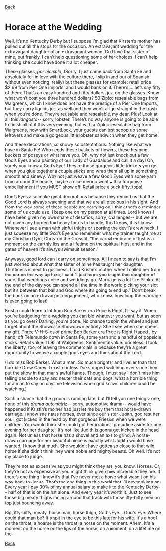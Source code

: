 [Back](../Prose/prose.md)

# Horace at the Wedding

Well, it’s no Kentucky Derby but I suppose I’m glad that Kirsten’s mother has pulled out all the stops for the occasion. An extravagant wedding for the extravagant daughter of an extravagant woman. God love that sister of mine, but frankly, I can’t help questioning some of her choices. I can’t help thinking she could have done it a lot cheaper.

These glasses, *por ejemplo*, (Sorry, I just came back from Santa Fe and absolutely fell in love with the culture there, I slip in and out of Spanish without even noticing, really) but these glasses for example: retail price $2.99 from Pier One Imports, and I would bank on it. There’s … let’s say fifty of them. That’s an easy hundred and fifty dollars, just on the glasses. Know what won’t cost you three hundred dollars? 50 Ziploc resealable bags from Walgreens, which I know does not have the prestige of a Pier One Imports, but they carry liquids just as well and they won’t all go straight in the trash when you’re done. They’re reusable and resealable, my dear. Plus! Look at all this *langosta*-- sorry, lobster. There’s no way anyone is going to be able to finish all of it this very evening, but with a Ziploc resealable bag from Walgreens, now with SmartLock, your guests can just scoop up some leftovers and make a gorgeous little lobster sandwich when they get home.

And these decorations, so showy so ostentatious. Nothing like what we have in Santa Fe! Who needs these baskets of flowers, these heaping buckets of poseys or what have you. Oh, why not just knock out a few God’s Eyes and a painting of our Lady of Guadalupe and call it a day! Oh, surely you know a God’s Eye! They’re those gorgeous little trinkets you get when you glue together a couple sticks and wrap them all up in something smooth and sinewy. Why not just weave a few God’s Eyes with some yarn from around the house, maybe a nice merino wool with a turquoise embellishment if you MUST show off. Retail price a buck fifty, tops! 

God’s Eyes also make great decorations because they remind us that the Good Lord is always watching and that we are all precious in his sight. And from the way some of these people are carrying on, I think that’s a reminder some of us could use. I keep one on my person at all times. Lord knows I have been given my own share of desafios, sorry, challenges-- but we are not given any burden too heavy for us to handle; this I know, this I know. Whenever I see a man with sinful thighs or sporting the devil’s crew neck, I just squeeze my little God’s Eye and remember what my trainer taught me at my Christian Gym, Christ on the Crossfit, “the carnal embrace of lust is a moment on the earthly lips and a lifetime on the spiritual hips, and in the gates of heaven it’s always swimsuit season.”

Anyways, good lord can I carry on sometimes. All I mean to say is that I’m just worried about what that sister of mine has taught her daughter. Thriftiness is next to godliness. I told Kristin’s mother when I called her from the car on the way up here, I said “I just hope you taught that daughter of yours that weddings come and weddings go. Marriage is a lot like Plinko. At the end of the day you can spend all the time in the world picking your slot but it’s between that ball and God where it’s going to end up.” Don’t break the bank on an extravagant engagement, who knows how long the marriage is even going to last! 

Kristin could learn a lot from Bob Barker era Price is Right, I’ll say it. When you’re budgeting for a wedding you can bid whatever you want, but as soon as you go over? Darling, you’re done. No chance to spin the wheel and just forget about the Showcase Showdown entirely. She’ll see when she opens my gift. Three V-H-S-es of prime Bob Barker era Price is Right I taped , by hand, off Telemundo down in Santa Fe, some yarn and a handful of popsicle sticks. Retail value: 11.95 at Walgreens. Sentimental value: priceless. I took the liberty, too, of leaving the commercials in because they’re a great opportunity to weave a couple gods eyes and think about the Lord.

(I do miss Bob Barker. What a man. So much brighter and livelier than that horrible Drew Carey. I must confess I’ve stopped watching ever since they put the show in that man’s awful hands. Though, I must say I don’t miss him telling people to spay and neuter their cats and dogs, what a horrible thing for a man to say on daytime television when god knows children could be watching.)

Such a shame that the groom is running late, but I’ll tell you one things: one, none of this *drama automatriz*-- sorry, automotive drama-- would have happened if Kristin’s mother had just let me buy them that horse-drawn carriage. I know she hates horses, ever since our sister Judith, god rest her soul, got kicked in the head by that gorgeous Friesian when we were children. You would think she could put her irrational prejudice aside for one evening for her daughter, it’s not like Judith is gonna get kicked in the head again. Not unless that horse has a shovel and an axe to grind. A horse-drawn carriage for her beautiful niece is exactly what Judith would have wanted, I know that much. She wouldn’t have gotten so close to that wild horse if she didn’t think they were noble and mighty beasts. Oh well. It’s not my place to judge.

They’re not as expensive as you might think they are, you know. Horses. Or, they’re not as expensive as you might think given how incredible they are. If there’s one thing I know it’s that I’ve never met a horse what wasn’t on his way back to Jesus. That’s the one thing in this world that I’ll never skimp on. Every year I pay 30% of my annual salary to make it to the Kentucky Derby-- half of that is on the hat alone. And every year it’s worth it. Just to see those big meaty thighs racing around that track with those itty-bitty men on top just bouncing away. 
	
Big, itty-bitty, meaty, horse man, horse thigh, God's Eye... God's Eye. Where could that man be? It's spit in the eye to be this late for his wife. It's a hoof on the throat, a hoarse in the throat, a horse on the moment. Ahem. It's a moment on the horse on the lips of the horse, on a moment, on a lifetime on the-- 

[Back](../Prose/prose.md)